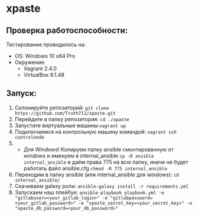 # xpaste

## Проверка работоспособности:

Тестирование проводилось на:

 - OS: Windows 10 x64 Pro
 - Окружение: 
	 - Vagrant 2.4.0
	 - VirtualBox 6.1.48

## Запуск:

 1. Склонируйте репозиторий: `git clone https://github.com/Truth711/xpaste.git`
 2. Перейдите в папку репозитория: `cd ./xpaste`
 3. Запустите виртуальные машины:`vagrant up`
 4. Подключаемся на контрольную машину командой: `vagrant ssh controlnode`
 5. * Для Windows! Копируем папку ansible смонтированную от windows и именуем в internal_ansible `cp -R ansible internal_ansible` и даём права 775 на всю папку, иначе не будет работать файл ansible.cfg `chmod -R 775 internal_ansible`
 6. Переходим в папку ansible (или internal_ansible для windows): `cd internal_ansible/`
 7. Скачиваем galaxy роли: `ansible-galaxy install -r requirements.yml`
 8. Запускаем наш плейбук: `ansible-playbook playbook.yml -e "gitlabuser=<your_gitlab_login>" -e "gitlabpassword=<your_gitlab_password>" -e "xpaste_secret_key=<your_secret_key>" -e "xpaste_db_password=<your_db_password>"`
